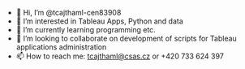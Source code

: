 - 👋 Hi, I’m @tcajthaml-cen83908
- 👀 I’m interested in Tableau Apps, Python and data
- 🌱 I’m currently learning programming etc.
- 💞️ I’m looking to collaborate on development of scripts for Tableau applications administration
- 📫 How to reach me: tcajthaml@csas.cz or +420 733 624 397

<!---
tcajthaml-cen83908/tcajthaml-cen83908 is a ✨ special ✨ repository because its `README.md` (this file) appears on your GitHub profile.
You can click the Preview link to take a look at your changes.
--->
